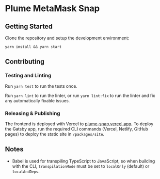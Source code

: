# Plume MetaMask Snap

## Getting Started

Clone the repository and setup the development environment:

```shell
yarn install && yarn start
```

## Contributing

### Testing and Linting

Run `yarn test` to run the tests once.

Run `yarn lint` to run the linter, or run `yarn lint:fix` to run the linter and fix any automatically fixable issues.

### Releasing & Publishing

The frontend is deployed with Vercel to [plume-snap.vercel.app](https://plume-snap.vercel.app/). To deploy the Gatsby app, run the required CLI commands (Vercel, Netlify, GitHub pages) to deploy the static site in `/packages/site`.

## Notes

- Babel is used for transpiling TypeScript to JavaScript, so when building with the CLI,
  `transpilationMode` must be set to `localOnly` (default) or `localAndDeps`.
